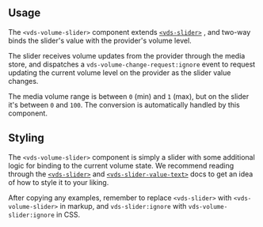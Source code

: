 ## Usage

The `<vds-volume-slider>` component extends [`<vds-slider>`](../slider/index.md) , and two-way
binds the slider's value with the provider's volume level.

The slider receives volume updates from the provider through the media store, and dispatches a
`vds-volume-change-request:ignore` event to request updating the current volume
level on the provider as the slider value changes.

The media volume range is between `0` (min) and `1` (max), but on the slider it's between `0` and
`100`. The conversion is automatically handled by this component.

<slot name="usage" />

## Styling

The `<vds-volume-slider>` component is simply a slider with some additional logic for binding to
the current volume state. We recommend reading through the [`<vds-slider>`](../slider/index.md) and
[`<vds-slider-value-text>`](../slider-value-text/index.md) docs to get an idea of how to style
it to your liking.

After copying any examples, remember to replace `<vds-slider>` with
`<vds-volume-slider>` in markup, and `vds-slider:ignore` with `vds-volume-slider:ignore` in CSS.
